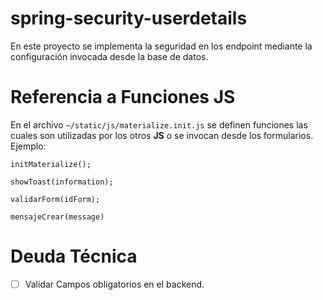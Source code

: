 # spring-security-userdetails

En este proyecto se implementa la seguridad en los endpoint mediante la configuración invocada desde la base de datos.

# Referencia a Funciones JS
En el archivo `~/static/js/materialize.init.js` se definen funciones las cuales son utilizadas por los otros **JS** 
o se invocan desde los formularios. Ejemplo:

```
initMaterialize();

showToast(information);

validarForm(idForm);

mensajeCrear(message)
```

# Deuda Técnica
- [ ] Validar Campos obligatorios en el backend.

